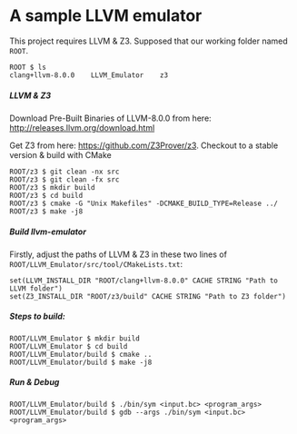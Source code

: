 # A sample LLVM emulator

This project requires LLVM & Z3. Supposed that our working folder named `ROOT`.

```
ROOT $ ls
clang+llvm-8.0.0    LLVM_Emulator    z3
```

##### LLVM & Z3

Download Pre-Built Binaries of LLVM-8.0.0 from here: http://releases.llvm.org/download.html

Get Z3 from here: https://github.com/Z3Prover/z3. Checkout to a stable version & build with CMake

```
ROOT/z3 $ git clean -nx src
ROOT/z3 $ git clean -fx src
ROOT/z3 $ mkdir build
ROOT/z3 $ cd build
ROOT/z3 $ cmake -G "Unix Makefiles" -DCMAKE_BUILD_TYPE=Release ../
ROOT/z3 $ make -j8
```

##### Build llvm-emulator
Firstly, adjust the paths of LLVM & Z3 in these two lines of `ROOT/LLVM_Emulator/src/tool/CMakeLists.txt`:

```
set(LLVM_INSTALL_DIR "ROOT/clang+llvm-8.0.0" CACHE STRING "Path to LLVM folder")
set(Z3_INSTALL_DIR "ROOT/z3/build" CACHE STRING "Path to Z3 folder")
```

##### Steps to build:

```
ROOT/LLVM_Emulator $ mkdir build
ROOT/LLVM_Emulator $ cd build
ROOT/LLVM_Emulator/build $ cmake ..
ROOT/LLVM_Emulator/build $ make -j8
```

##### Run & Debug

```
ROOT/LLVM_Emulator/build $ ./bin/sym <input.bc> <program_args>
ROOT/LLVM_Emulator/build $ gdb --args ./bin/sym <input.bc> <program_args>
```
